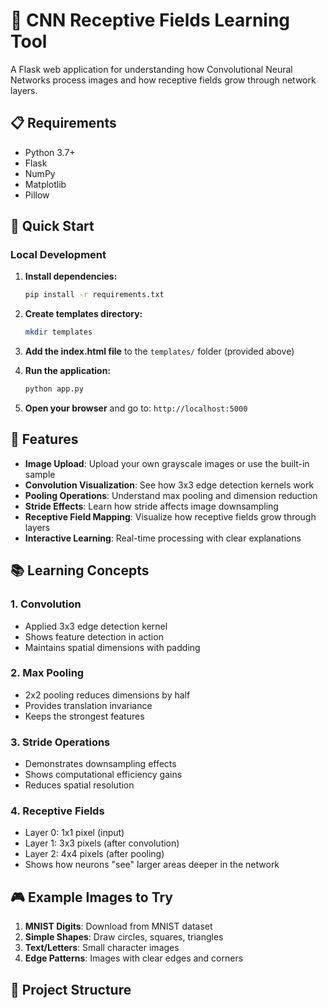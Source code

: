 # 🧠 CNN Receptive Fields Learning Tool

A Flask web application for understanding how Convolutional Neural Networks process images and how receptive fields grow through network layers.

## 📋 Requirements

- Python 3.7+
- Flask
- NumPy  
- Matplotlib
- Pillow

## 🚀 Quick Start

### Local Development

1. **Install dependencies:**
   ```bash
   pip install -r requirements.txt
   ```

2. **Create templates directory:**
   ```bash
   mkdir templates
   ```

3. **Add the index.html file** to the `templates/` folder (provided above)

4. **Run the application:**
   ```bash
   python app.py
   ```

5. **Open your browser** and go to: `http://localhost:5000`

## 🎯 Features

- **Image Upload**: Upload your own grayscale images or use the built-in sample
- **Convolution Visualization**: See how 3x3 edge detection kernels work
- **Pooling Operations**: Understand max pooling and dimension reduction
- **Stride Effects**: Learn how stride affects image downsampling
- **Receptive Field Mapping**: Visualize how receptive fields grow through layers
- **Interactive Learning**: Real-time processing with clear explanations

## 📚 Learning Concepts

### 1. Convolution
- Applied 3x3 edge detection kernel
- Shows feature detection in action
- Maintains spatial dimensions with padding

### 2. Max Pooling
- 2x2 pooling reduces dimensions by half
- Provides translation invariance
- Keeps the strongest features

### 3. Stride Operations
- Demonstrates downsampling effects
- Shows computational efficiency gains
- Reduces spatial resolution

### 4. Receptive Fields
- Layer 0: 1x1 pixel (input)
- Layer 1: 3x3 pixels (after convolution)  
- Layer 2: 4x4 pixels (after pooling)
- Shows how neurons "see" larger areas deeper in the network

## 🎮 Example Images to Try

1. **MNIST Digits**: Download from MNIST dataset
2. **Simple Shapes**: Draw circles, squares, triangles
3. **Text/Letters**: Small character images
4. **Edge Patterns**: Images with clear edges and corners

## 🔧 Project Structure

```

